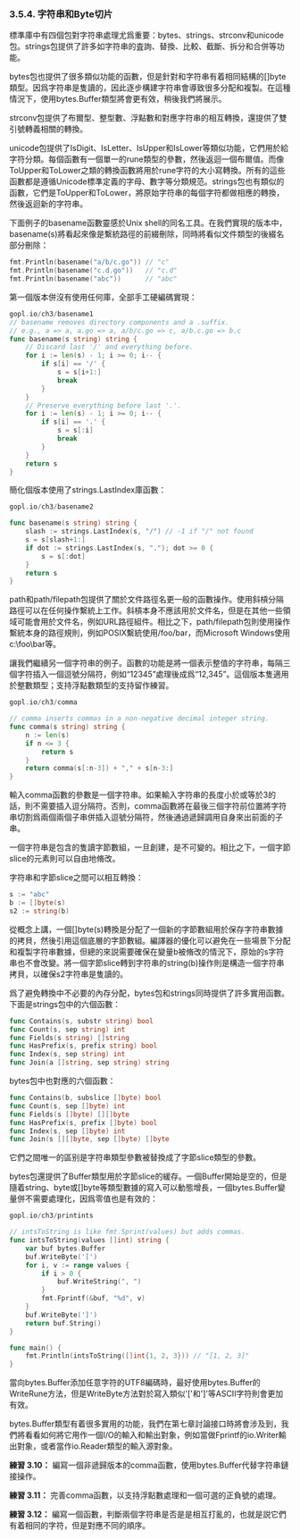 ### 3.5.4. 字符串和Byte切片

標準庫中有四個包對字符串處理尤爲重要：bytes、strings、strconv和unicode包。strings包提供了許多如字符串的査詢、替換、比較、截斷、拆分和合併等功能。

bytes包也提供了很多類似功能的函數，但是針對和字符串有着相同結構的[]byte類型。因爲字符串是隻讀的，因此逐步構建字符串會導致很多分配和複製。在這種情況下，使用bytes.Buffer類型將會更有效，稍後我們將展示。

strconv包提供了布爾型、整型數、浮點數和對應字符串的相互轉換，還提供了雙引號轉義相關的轉換。

unicode包提供了IsDigit、IsLetter、IsUpper和IsLower等類似功能，它們用於給字符分類。每個函數有一個單一的rune類型的參數，然後返迴一個布爾值。而像ToUpper和ToLower之類的轉換函數將用於rune字符的大小寫轉換。所有的這些函數都是遵循Unicode標準定義的字母、數字等分類規范。strings包也有類似的函數，它們是ToUpper和ToLower，將原始字符串的每個字符都做相應的轉換，然後返迴新的字符串。

下面例子的basename函數靈感於Unix shell的同名工具。在我們實現的版本中，basename(s)將看起來像是繫統路徑的前綴刪除，同時將看似文件類型的後綴名部分刪除：

```Go
fmt.Println(basename("a/b/c.go")) // "c"
fmt.Println(basename("c.d.go"))   // "c.d"
fmt.Println(basename("abc"))      // "abc"
```

第一個版本併沒有使用任何庫，全部手工硬編碼實現：

```Go
gopl.io/ch3/basename1
// basename removes directory components and a .suffix.
// e.g., a => a, a.go => a, a/b/c.go => c, a/b.c.go => b.c
func basename(s string) string {
	// Discard last '/' and everything before.
	for i := len(s) - 1; i >= 0; i-- {
		if s[i] == '/' {
			s = s[i+1:]
			break
		}
	}
	// Preserve everything before last '.'.
	for i := len(s) - 1; i >= 0; i-- {
		if s[i] == '.' {
			s = s[:i]
			break
		}
	}
	return s
}
```

簡化個版本使用了strings.LastIndex庫函數：

```Go
gopl.io/ch3/basename2

func basename(s string) string {
	slash := strings.LastIndex(s, "/") // -1 if "/" not found
	s = s[slash+1:]
	if dot := strings.LastIndex(s, "."); dot >= 0 {
		s = s[:dot]
	}
	return s
}
```

path和path/filepath包提供了關於文件路徑名更一般的函數操作。使用斜槓分隔路徑可以在任何操作繫統上工作。斜槓本身不應該用於文件名，但是在其他一些領域可能會用於文件名，例如URL路徑組件。相比之下，path/filepath包則使用操作繫統本身的路徑規則，例如POSIX繫統使用/foo/bar，而Microsoft Windows使用c:\foo\bar等。

讓我們繼續另一個字符串的例子。函數的功能是將一個表示整值的字符串，每隔三個字符插入一個逗號分隔符，例如“12345”處理後成爲“12,345”。這個版本隻適用於整數類型；支持浮點數類型的支持留作練習。

```Go
gopl.io/ch3/comma

// comma inserts commas in a non-negative decimal integer string.
func comma(s string) string {
	n := len(s)
	if n <= 3 {
		return s
	}
	return comma(s[:n-3]) + "," + s[n-3:]
}
```

輸入comma函數的參數是一個字符串。如果輸入字符串的長度小於或等於3的話，則不需要插入逗分隔符。否則，comma函數將在最後三個字符前位置將字符串切割爲兩個兩個子串併插入逗號分隔符，然後通過遞歸調用自身來出前面的子串。

一個字符串是包含的隻讀字節數組，一旦創建，是不可變的。相比之下，一個字節slice的元素則可以自由地脩改。

字符串和字節slice之間可以相互轉換：

```Go
s := "abc"
b := []byte(s)
s2 := string(b)
```

從概念上講，一個[]byte(s)轉換是分配了一個新的字節數組用於保存字符串數據的拷貝，然後引用這個底層的字節數組。編譯器的優化可以避免在一些場景下分配和複製字符串數據，但總的來説需要確保在變量b被脩改的情況下，原始的s字符串也不會改變。將一個字節slice轉到字符串的string(b)操作則是構造一個字符串拷貝，以確保s2字符串是隻讀的。

爲了避免轉換中不必要的內存分配，bytes包和strings同時提供了許多實用函數。下面是strings包中的六個函數：

```Go
func Contains(s, substr string) bool
func Count(s, sep string) int
func Fields(s string) []string
func HasPrefix(s, prefix string) bool
func Index(s, sep string) int
func Join(a []string, sep string) string
```

bytes包中也對應的六個函數：

```Go
func Contains(b, subslice []byte) bool
func Count(s, sep []byte) int
func Fields(s []byte) [][]byte
func HasPrefix(s, prefix []byte) bool
func Index(s, sep []byte) int
func Join(s [][]byte, sep []byte) []byte
```

它們之間唯一的區别是字符串類型參數被替換成了字節slice類型的參數。

bytes包還提供了Buffer類型用於字節slice的緩存。一個Buffer開始是空的，但是隨着string、byte或[]byte等類型數據的寫入可以動態增長，一個bytes.Buffer變量併不需要處理化，因爲零值也是有效的：

```Go
gopl.io/ch3/printints

// intsToString is like fmt.Sprint(values) but adds commas.
func intsToString(values []int) string {
	var buf bytes.Buffer
	buf.WriteByte('[')
	for i, v := range values {
		if i > 0 {
			buf.WriteString(", ")
		}
		fmt.Fprintf(&buf, "%d", v)
	}
	buf.WriteByte(']')
	return buf.String()
}

func main() {
	fmt.Println(intsToString([]int{1, 2, 3})) // "[1, 2, 3]"
}
```

當向bytes.Buffer添加任意字符的UTF8編碼時，最好使用bytes.Buffer的WriteRune方法，但是WriteByte方法對於寫入類似'['和']'等ASCII字符則會更加有效。

bytes.Buffer類型有着很多實用的功能，我們在第七章討論接口時將會涉及到，我們將看看如何將它用作一個I/O的輸入和輸出對象，例如當做Fprintf的io.Writer輸出對象，或者當作io.Reader類型的輸入源對象。

**練習 3.10：** 編寫一個非遞歸版本的comma函數，使用bytes.Buffer代替字符串鏈接操作。

**練習 3.11：** 完善comma函數，以支持浮點數處理和一個可選的正負號的處理。

**練習 3.12：** 編寫一個函數，判斷兩個字符串是否是是相互打亂的，也就是説它們有着相同的字符，但是對應不同的順序。




